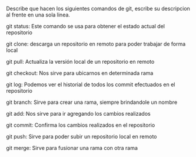 Describe que hacen los siguientes comandos de git, escribe su descripcion al frente en una sola linea.

git status: Este comando se usa para obtener el estado actual del repositorio

git clone: descarga un repositorio en remoto para poder trabajar de forma local

git pull: Actualiza la versión local de un repositorio en remoto

git checkout: Nos sirve para ubicarnos en determinada rama

git log: Podemos ver el historial de todos los commit efectuados en el repositorio

git branch: Sirve para crear una rama, siempre brindandole un nombre

git add: Nos sirve para ir agregando los cambios realizados

git commit: Confirma los cambios realizados en el repositorio

git push: Sirve para poder subir un repositorio local en remoto

git merge: Sirve para fusionar una rama con otra rama
